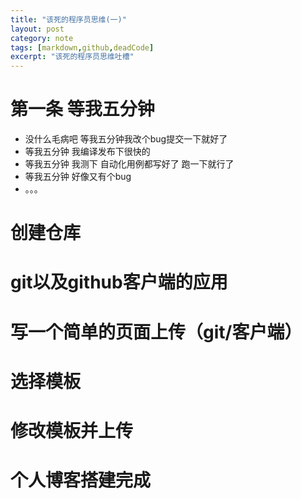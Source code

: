 ```yaml
---
title: "该死的程序员思维(一)"
layout: post
category: note
tags: [markdown,github,deadCode]
excerpt: "该死的程序员思维吐槽"
---
```

# 第一条 等我五分钟
 * 没什么毛病吧 等我五分钟我改个bug提交一下就好了 
 * 等我五分钟 我编译发布下很快的
 * 等我五分钟 我测下 自动化用例都写好了 跑一下就行了
 * 等我五分钟 好像又有个bug
 * 。。。
# 创建仓库
# git以及github客户端的应用
# 写一个简单的页面上传（git/客户端）
# 选择模板
# 修改模板并上传
# 个人博客搭建完成
